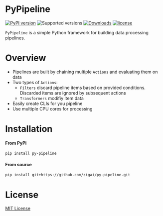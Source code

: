 # PyPipeline
[![PyPI version](https://badge.fury.io/py/py-pipeline.svg)](https://badge.fury.io/py/py-pipeline)
![Supported versions](https://img.shields.io/badge/python-3.10+-blue.svg)
[![Downloads](https://static.pepy.tech/badge/py-pipeline)](https://pepy.tech/project/py-pipeline)
[![license](https://img.shields.io/github/license/zigai/py-pipeline.svg)](https://github.com/zigai/py-pipeline/blob/main/LICENSE)

```PyPipeline``` is a simple Python framework for building data processing pipelines.

# Overview     
- Pipelines are built by chaining multiple ```Actions``` and evaluating them on data
- Two types of ```Actions```:
	- ```Filters``` discard pipeline items based on provided conditions. Discarded items are ignored by subsequent actions
	- ```Transformers``` modifiy item data
- Easily create CLIs for you pipeline
- Use multiple CPU cores for processing

# Installation
#### From PyPi
```
pip install py-pipeline
```
#### From source
```
pip install git+https://github.com/zigai/py-pipeline.git
```
# License
[MIT License](https://github.com/zigai/py-pipeline/blob/master/LICENSE)
